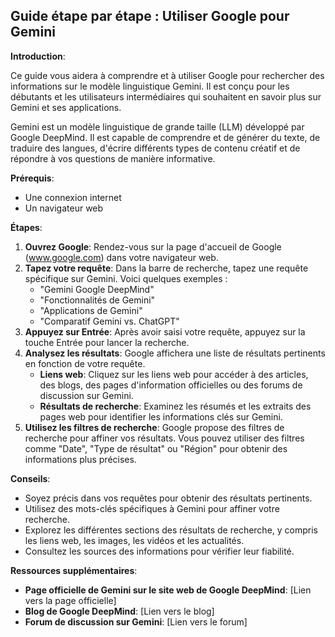 ## Guide étape par étape : Utiliser Google pour Gemini

**Introduction**:

Ce guide vous aidera à comprendre et à utiliser Google pour rechercher des informations sur le modèle linguistique Gemini. Il est conçu pour les débutants et les utilisateurs intermédiaires qui souhaitent en savoir plus sur Gemini et ses applications.

Gemini est un modèle linguistique de grande taille (LLM) développé par Google DeepMind. Il est capable de comprendre et de générer du texte, de traduire des langues, d'écrire différents types de contenu créatif et de répondre à vos questions de manière informative.

**Prérequis**:

* Une connexion internet
* Un navigateur web

**Étapes**:

1. **Ouvrez Google**: Rendez-vous sur la page d'accueil de Google (www.google.com) dans votre navigateur web.
2. **Tapez votre requête**: Dans la barre de recherche, tapez une requête spécifique sur Gemini. Voici quelques exemples :
   * "Gemini Google DeepMind"
   * "Fonctionnalités de Gemini"
   * "Applications de Gemini"
   * "Comparatif Gemini vs. ChatGPT"
3. **Appuyez sur Entrée**: Après avoir saisi votre requête, appuyez sur la touche Entrée pour lancer la recherche.
4. **Analysez les résultats**: Google affichera une liste de résultats pertinents en fonction de votre requête. 
   * **Liens web**: Cliquez sur les liens web pour accéder à des articles, des blogs, des pages d'information officielles ou des forums de discussion sur Gemini.
   * **Résultats de recherche**: Examinez les résumés et les extraits des pages web pour identifier les informations clés sur Gemini.
5. **Utilisez les filtres de recherche**: Google propose des filtres de recherche pour affiner vos résultats. Vous pouvez utiliser des filtres comme "Date", "Type de résultat" ou "Région" pour obtenir des informations plus précises.

**Conseils**:

* Soyez précis dans vos requêtes pour obtenir des résultats pertinents.
* Utilisez des mots-clés spécifiques à Gemini pour affiner votre recherche.
* Explorez les différentes sections des résultats de recherche, y compris les liens web, les images, les vidéos et les actualités.
* Consultez les sources des informations pour vérifier leur fiabilité.

**Ressources supplémentaires**:

* **Page officielle de Gemini sur le site web de Google DeepMind**: [Lien vers la page officielle]
* **Blog de Google DeepMind**: [Lien vers le blog]
* **Forum de discussion sur Gemini**: [Lien vers le forum]



